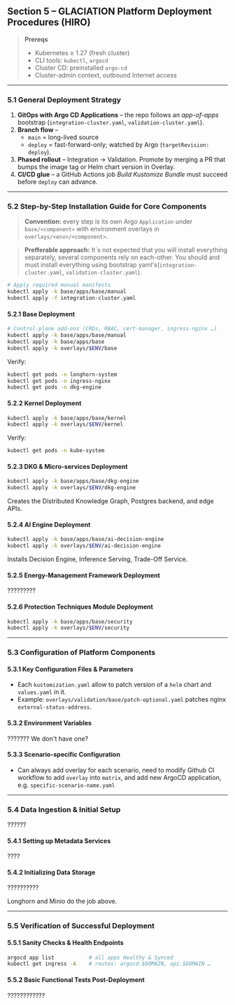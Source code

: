 ## Section&nbsp;5 – GLACIATION Platform Deployment Procedures (HIRO)

> **Prereqs**  
> * Kubernetes ≥ 1.27 (fresh cluster)  
> * CLI tools: `kubectl`, `argocd`
> * Cluster CD: preinstalled `argo-cd`
> * Cluster-admin context, outbound Internet access  

---

### 5.1 General Deployment Strategy  

1. **GitOps with Argo CD Applications** – the repo follows an *app-of-apps* bootstrap (`integration-cluster.yaml`, `validation-cluster.yaml`).  
2. **Branch flow** –  
   * `main` = long-lived source  
   * `deploy` = fast-forward-only; watched by Argo (`targetRevision: deploy`).  
3. **Phased rollout** – Integration → Validation. Promote by merging a PR that bumps the image tag or Helm chart version in Overlay.  
4. **CI/CD glue** – a GitHub Actions job *Build Kustomize Bundle* must succeed before `deploy` can advance.  

---

### 5.2 Step-by-Step Installation Guide for Core Components  

> **Convention:** every step is its own Argo `Application` under `base/<component>` with environment overlays in `overlays/<env>/<component>`. 

> **Prefferable approach:** It´s not expected that you will install everything separately, several components rely on each-other. You should and must install everything using bootstrap yaml's(`integration-cluster.yaml`, `validation-cluster.yaml`). 

```bash
# Apply required manual manifests
kubectl apply -k base/apps/base/manual
kubectl apply -f integration-cluster.yaml
```


#### 5.2.1 Base Deployment 

```bash
# Control-plane add-ons (CRDs, RBAC, cert-manager, ingress-nginx …)
kubectl apply -k base/apps/base/manual
kubectl apply -k base/apps/base
kubectl apply -k overlays/$ENV/base
```

Verify:
```bash
kubectl get pods -n longhorn-system
kubectl get pods -n ingress-nginx
kubectl get pods -n dkg-engine
```


#### 5.2.2 Kernel Deployment  

```bash
kubectl apply -k base/apps/base/kernel
kubectl apply -k overlays/$ENV/kernel
```

Verify:
```bash
kubectl get pods -n kube-system
```

#### 5.2.3 DKG & Micro-services Deployment  

```bash
kubectl apply -k base/apps/base/dkg-engine
kubectl apply -k overlays/$ENV/dkg-engine
```
Creates the Distributed Knowledge Graph, Postgres backend, and edge APIs.

#### 5.2.4 AI Engine Deployment  

```bash
kubectl apply -k base/apps/base/ai-decision-engine
kubectl apply -k overlays/$ENV/ai-decision-engine
```
Installs Decision Engine, Inference Serving, Trade-Off Service.

#### 5.2.5 Energy-Management Framework Deployment  

?????????

#### 5.2.6 Protection Techniques Module Deployment  

```bash
kubectl apply -k base/apps/base/security
kubectl apply -k overlays/$ENV/security
```

---

### 5.3 Configuration of Platform Components  

#### 5.3.1 Key Configuration Files & Parameters  
* Each `kustomization.yaml` allow to patch version of a `helm` chart and `values.yaml` in it. 
* Example: `overlays/validation/base/patch-optional.yaml` patches nginx `external-status-address`.

#### 5.3.2 Environment Variables  

??????? We don't have one?

#### 5.3.3 Scenario-specific Configuration  
* Can always add overlay for each scenario, need to modify Github CI workflow to add `overlay` into `matrix`, and add new ArgoCD application, e.g. `specific-scenario-name.yaml`

---

### 5.4 Data Ingestion & Initial Setup  

??????
#### 5.4.1 Setting up Metadata Services  

????

#### 5.4.2 Initializing Data Storage  

??????????

Longhorn and Minio do the job above.

---

### 5.5 Verification of Successful Deployment  

#### 5.5.1 Sanity Checks & Health Endpoints  

```bash
argocd app list           # all apps Healthy & Synced
kubectl get ingress -A    # routes: argocd.$DOMAIN, api.$DOMAIN …
```

#### 5.5.2 Basic Functional Tests Post-Deployment  

????????????
